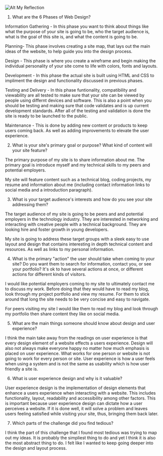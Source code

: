 ![Alt My Reflection](../imgs/site-map.png)

1.  What are the 6 Phases of Web Design?

Information Gathering - In this phase you want to think about things like what the purpose of your site is going to be, who the target audience is, what is the goal of this site is, and what the content is going to be.

Planning- This phase involves creating a site map, that lays out the main ideas of the website, to help guide you into the design process.

Design - This phase is where you create a wireframe and begin making the individual personality of your site come to life with colors, fonts and layouts.

Development - In this phase the actual site is built using HTML and CSS to impliment the design and functionality discussed in previous phases.

Testing and Delivery - In this phase funtionality, compatibility and viewability are all tested to make sure that your site can be viewed by people using differnt devices and software.  This is also a point when you should be testing and making sure that code validates and is up current development standards.  After all of the testing and validation is done the site is ready to be launched to the public.

Maintenance - This is done by adding new content or products to keep users coming back.  As well as adding improvements to elevate the user experience.

2.  What is your site's primary goal or purpose? What kind of content will your site feature?

The primary purpose of my site is to share information about me.  The primary goal is introduce myself and my technical skills to my peers and potential employers.

My site will feature content such as a technical blog, coding projects, my resume and information about me (including contact information links to social media and a introduction paragraph).

3.  What is your target audience's interests and how do you see your site addressing them?

The target audience of my site is going to be peers and and potential employers in the technology industry.  They are interested in networking and interacting with creative people with a technical background.  They are looking hire and foster growth in young developers.

My site is going to address these target groups with a sleek easy to use layout and design that contains interesting in depth technical content and resources.  As well as links to my personal information.

4.  What is the primary "action" the user should take when coming to your site? Do you want them to search for information, contact you, or see your portfolio? It's ok to have several actions at once, or different actions for different kinds of visitors.

I would like potential employers coming to my site to ultimately contact me to discuss my work.  Before doing that they would have to read my blog, look through my project portfolio and view my resume.  For them to stick around that long the site needs to be very concise and easy to navigate.

For peers visiting my site I would like them to read my blog and look through my portfolio then share content they like on social media.

5.  What are the main things someone should know about design and user experience?

I think the main take away from the readings on user experience is that every design element of a website effects a users experience.  Design will also not always make everyone happy no matter how much emphasis is placed on user experience.  What works for one person or website is not going to work for every person or site.  User experience is how a user feels when using a system and is not the same as usability which is how user friendly a site is.

6.  What is user experience design and why is it valuable?

User experience design is the implementation of design elements that enhance a users experience when interacting with a website.  This includes functionality, layout, readability and accessibility among other factors.  This is important because user experience design can dictate how a user perceives a website.  If it is done well, it will solve a problem and leaves users feeling satisfied while visiting your site, thus, bringing them back later.

7.  Which parts of the challenge did you find tedious?

I think the part of this challenge that I found most tedious was trying to map out my ideas.  It is probably the simpliest thing to do and yet I think it is also the most abstract thing to do.  I felt like I wanted to keep going deeper into the design and layout process.



